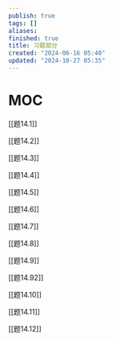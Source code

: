 ```yaml
---
publish: true
tags: []
aliases: 
finished: true
title: 习题部分
created: "2024-06-16 05:40"
updated: "2024-10-27 05:35"
---
```

# MOC

[[题14.1]]

[[题14.2]]

[[题14.3]]

[[题14.4]]

[[题14.5]]

[[题14.6]]

[[题14.7]]

[[题14.8]]

[[题14.9]]

[[题14.92]]

[[题14.10]]

[[题14.11]]

[[题14.12]]
